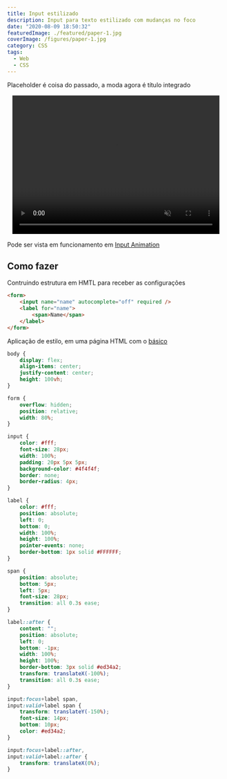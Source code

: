 ```yaml
---
title: Input estilizado
description: Input para texto estilizado com mudanças no foco
date: "2020-08-09 18:50:32"
featuredImage: ./featured/paper-1.jpg
coverImage: /figures/paper-1.jpg
category: CSS
tags:
  - Web
  - CSS
---
```


Placeholder é coisa do passado, a moda agora é título integrado

<video width="480" height="320" muted autoplay loop style="display: block; margin: 1rem auto;" >
  <source src="/videos/inputanimation.mp4" type="video/mp4">
</video>

Pode ser vista em funcionamento em [Input Animation](/web/inputanimation)

## Como fazer

Contruindo estrutura em HMTL para receber as configurações

```html
<form>
    <input name="name" autocomplete="off" required />
    <label for="name">
        <span>Name</span>
    </label>
</form>
```

Aplicação de estilo, em uma página HTML com o [básico](/html-started)

```css
body {
    display: flex;
    align-items: center;
    justify-content: center;
    height: 100vh;
}

form {
    overflow: hidden;
    position: relative;
    width: 80%;
}

input {
    color: #fff;
    font-size: 28px;
    width: 100%;
    padding: 20px 5px 5px;
    background-color: #4f4f4f;
    border: none;
    border-radius: 4px;
}

label {
    color: #fff;
    position: absolute;
    left: 0;
    bottom: 0;
    width: 100%;
    height: 100%;
    pointer-events: none;
    border-bottom: 1px solid #FFFFFF;
}

span {
    position: absolute;
    bottom: 5px;
    left: 5px;
    font-size: 28px;
    transition: all 0.3s ease;
}

label::after {
    content: "";
    position: absolute;
    left: 0;
    bottom: -1px;
    width: 100%;
    height: 100%;
    border-bottom: 3px solid #ed34a2;
    transform: translateX(-100%);
    transition: all 0.3s ease;
}

input:focus+label span,
input:valid+label span {
    transform: translateY(-150%);
    font-size: 14px;
    bottom: 10px;
    color: #ed34a2;
}

input:focus+label::after,
input:valid+label::after {
    transform: translateX(0%);
}
```
